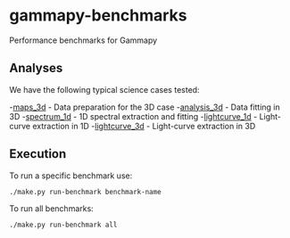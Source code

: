 # gammapy-benchmarks

Performance benchmarks for Gammapy

## Analyses

We have the following typical science cases tested:

-[maps_3d](maps_3d) - Data preparation for the 3D case
-[analysis_3d](analysis_3d) - Data fitting in 3D
-[spectrum_1d](spectrum_1d) - 1D spectral extraction and fitting
-[lightcurve_1d](lightcurve_1d) - Light-curve extraction in 1D
-[lightcurve_3d](lightcurve_3d) - Light-curve extraction in 3D


## Execution
To run a specific benchmark use:
```bash
./make.py run-benchmark benchmark-name
```

To run all benchmarks:
```bash
./make.py run-benchmark all
```



